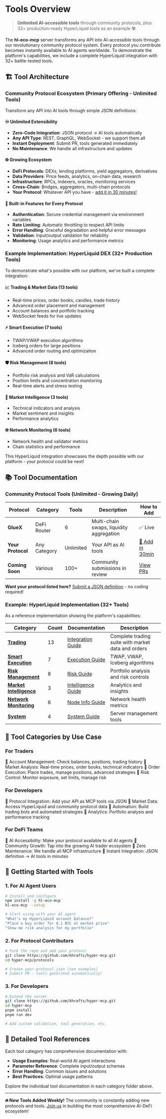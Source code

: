 # Tools Overview

> **Unlimited AI-accessible tools** through community protocols, plus 32+ production-ready HyperLiquid tools as an example 🛠️

The **hl-eco-mcp** server transforms any API into AI-accessible tools through our revolutionary community protocol system. Every protocol you contribute becomes instantly available to AI agents worldwide. To demonstrate the platform's capabilities, we include a complete HyperLiquid integration with 32+ battle-tested tools.

## 🏗️ Tool Architecture

### Community Protocol Ecosystem (Primary Offering - Unlimited Tools)

Transform any API into AI tools through simple JSON definitions:

#### ♾️ **Unlimited Extensibility**

- **Zero-Code Integration**: JSON protocol → AI tools automatically
- **Any API Type**: REST, GraphQL, WebSocket - we support them all
- **Instant Deployment**: Submit PR, tools generated immediately
- **No Maintenance**: We handle all infrastructure and updates

#### 🌐 **Growing Ecosystem**

- **DeFi Protocols**: DEXs, lending platforms, yield aggregators, derivatives
- **Data Providers**: Price feeds, analytics, on-chain data, research
- **Infrastructure**: RPCs, indexers, oracles, monitoring services
- **Cross-Chain**: Bridges, aggregators, multi-chain protocols
- **Your Protocol**: Whatever API you have - [add it in 30 minutes!](../../CONTRIBUTING.md)

#### 🔐 **Built-in Features for Every Protocol**

- **Authentication**: Secure credential management via environment variables
- **Rate Limiting**: Automatic throttling to respect API limits
- **Error Handling**: Graceful degradation and helpful error messages
- **Validation**: Input/output validation for reliability
- **Monitoring**: Usage analytics and performance metrics

### Example Implementation: HyperLiquid DEX (32+ Production Tools)

To demonstrate what's possible with our platform, we've built a complete integration:

#### 📈 **Trading & Market Data** (13 tools)

- Real-time prices, order books, candles, trade history
- Advanced order placement and management
- Account balances and portfolio tracking
- WebSocket feeds for live updates

#### ⚡ **Smart Execution** (7 tools)

- TWAP/VWAP execution algorithms
- Iceberg orders for large positions
- Advanced order routing and optimization

#### 🛡️ **Risk Management** (8 tools)

- Portfolio risk analysis and VaR calculations
- Position limits and concentration monitoring
- Real-time alerts and stress testing

#### 🧠 **Market Intelligence** (3 tools)

- Technical indicators and analysis
- Market sentiment and insights
- Performance analytics

#### 🌐 **Network Monitoring** (6 tools)

- Network health and validator metrics
- Chain statistics and performance

This HyperLiquid integration showcases the depth possible with our platform - your protocol could be next!

## 📚 Tool Documentation

### Community Protocol Tools (Unlimited - Growing Daily)

| Protocol          | Category     | Tools     | Description                              | How to Add                                             |
| ----------------- | ------------ | --------- | ---------------------------------------- | ------------------------------------------------------ |
| **GlueX**         | DeFi Router  | 6         | Multi-chain swaps, liquidity aggregation | ✅ Live                                                |
| **Your Protocol** | Any Category | Unlimited | Your API as AI tools                     | [🚀 Add in 30min](../../CONTRIBUTING.md)               |
| **Coming Soon**   | Various      | 100+      | Community submissions in review          | [View PRs](https://github.com/khrafts/hyper-mcp/pulls) |

**Want your protocol listed here?** [Submit a JSON definition](../../CONTRIBUTING.md) - no coding required!

### Example: HyperLiquid Implementation (32+ Tools)

As a reference implementation showing the platform's capabilities:

| Category                                        | Count | Documentation                                       | Description                                        |
| ----------------------------------------------- | ----- | --------------------------------------------------- | -------------------------------------------------- |
| **[Trading](hyperliquid/)**                     | 13    | [Integration Guide](../integrations/hyperliquid.md) | Complete trading suite with market data and orders |
| **[Smart Execution](execution/)**               | 7     | [Execution Guide](execution.md)                     | TWAP, VWAP, Iceberg algorithms                     |
| **[Risk Management](risk-management/)**         | 8     | [Risk Guide](risk-management.md)                    | Portfolio analysis and risk controls               |
| **[Market Intelligence](market-intelligence/)** | 3     | [Intelligence Guide](market-intelligence.md)        | Analytics and insights                             |
| **[Network Monitoring](node-info/)**            | 6     | [Node Info Guide](../integrations/node-info.md)     | Network health metrics                             |
| **[System](system.md)**                         | 4     | [System Guide](system.md)                           | Server management tools                            |

## 🎯 Tool Categories by Use Case

### For Traders

🔹 Account Management: Check balances, positions, trading history
🔹 Market Analysis: Real-time prices, order books, technical indicators
🔹 Order Execution: Place trades, manage positions, advanced strategies
🔹 Risk Control: Monitor exposure, set limits, manage risk

### For Developers

🔹 Protocol Integration: Add your API as MCP tools via JSON
🔹 Market Data: Access HyperLiquid and community protocol data
🔹 Automation: Build trading bots and automated strategies
🔹 Analytics: Portfolio analysis and performance tracking

### For DeFi Teams

🔹 AI Accessibility: Make your protocol available to all AI agents
🔹 Community Growth: Tap into the growing AI trader ecosystem
🔹 Zero Maintenance: We handle all MCP infrastructure
🔹 Instant Integration: JSON definition → AI tools in minutes

## 🚀 Getting Started with Tools

### 1. For AI Agent Users

```bash
# Install and configure
npm install -g hl-eco-mcp
hl-eco-mcp --setup

# Start using with your AI agent
"What's my HyperLiquid account balance?"
"Place a buy order for 0.1 BTC at market price"
"Show me risk analysis for my portfolio"
```

### 2. For Protocol Contributors

```bash
# Fork the repo and add your protocol
git clone https://github.com/khrafts/hyper-mcp.git
cd hyper-mcp/protocols

# Create your-protocol.json (see examples)
# Submit PR - tools generated automatically!
```

### 3. For Developers

```bash
# Extend the server
git clone https://github.com/khrafts/hyper-mcp.git
cd hyper-mcp
pnpm install
pnpm run dev

# Add custom validation, tool generation, etc.
```

## 📖 Detailed Tool References

Each tool category has comprehensive documentation with:

- **Usage Examples**: Real-world AI agent interactions
- **Parameter Reference**: Complete input/output schemas
- **Error Handling**: Common issues and solutions
- **Best Practices**: Optimal usage patterns

Explore the individual tool documentation in each category folder above.

---

**🔥 New Tools Added Weekly!** The community is constantly adding new protocols and tools. [Join us](../../CONTRIBUTING.md) in building the most comprehensive AI-DeFi ecosystem!
